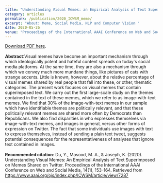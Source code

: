 ```yaml
---
title: "Understanding Visual Memes: an Empirical Analysis of Text Superimposed on Memes Shared on Twitter"
category: articles
permalink: /publication/2020_ICWSM_meme/
excerpt: "About: Meme, Social Media, NLP and Computer Vision "
date: 2020-05-26
venue: "Proceedings of the International AAAI Conference on Web and Social Media"
---
```


<a href="files/final_paper.pdf">Download PDF here</a>. <br />
<br />
**Abstract**:Visual memes have become an important mechanism through which ideologically potent and hateful content spreads on today's social media platforms. At the same time, they are also a mechanism through which we convey much more mundane things, like pictures of cats with strange accents. Little is known, however, about the relative percentage of visual memes shared by real people that fall into these, or other, thematic categories. The present work focuses on visual memes that contain superimposed text. We carry out the first large-scale study on the themes contained in the text of these memes, which we refer to as image-with-text memes. We find that 30% of the image-with-text memes in our sample which have identifiable themes are politically relevant, and that these politically relevant memes are shared more often by Democrats than Republicans. We also find disparities in who expresses themselves via image-with-text memes, and images in general, versus other forms of expression on Twitter. The fact that some individuals use images with text to express themselves, instead of sending a plain text tweet, suggests potential consequences for the representativeness of analyses that ignore text contained in images. <br />
<br />
**Recommended citation**: Du, Y., Masood, M. A., & Joseph, K. (2020). Understanding Visual Memes: An Empirical Analysis of Text Superimposed on Memes Shared on Twitter. Proceedings of the International AAAI Conference on Web and Social Media, 14(1), 153-164. Retrieved from https://www.aaai.org/ojs/index.php/ICWSM/article/view/7287

